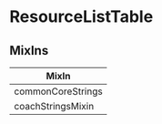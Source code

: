 # ResourceListTable

## MixIns

<!-- @vuese:ResourceListTable:mixIns:start -->
|MixIn|
|---|
|commonCoreStrings|
|coachStringsMixin|

<!-- @vuese:ResourceListTable:mixIns:end -->
